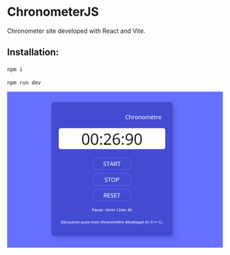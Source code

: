 # ChronometerJS
Chronometer site developed with React and Vite.

## Installation:
``npm i``

``npm run dev``

![0](https://github.com/PouletEnSlip/ChronometerJS/blob/main/image.png)
